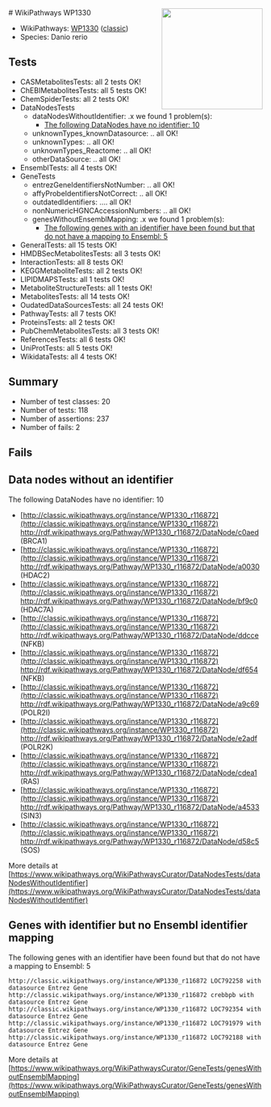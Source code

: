 <img style="float: right; width: 200px" src="https://upload.wikimedia.org/wikipedia/commons/thumb/8/83/Wplogo_with_text_500.png/640px-Wplogo_with_text_500.png" />
# WikiPathways WP1330

* WikiPathways: [WP1330](https://wikipathways.org/pathways/WP1330) ([classic](https://classic.wikipathways.org/instance/WP1330))
* Species: Danio rerio
## Tests
* CASMetabolitesTests: all 2 tests OK!
* ChEBIMetabolitesTests: all 5 tests OK!
* ChemSpiderTests: all 2 tests OK!
* DataNodesTests
    * dataNodesWithoutIdentifier: .x we found 1 problem(s):
        * [The following DataNodes have no identifier: 10](#8792c490)
    * unknownTypes_knownDatasource: .. all OK!
    * unknownTypes: .. all OK!
    * unknownTypes_Reactome: .. all OK!
    * otherDataSource: .. all OK!
* EnsemblTests: all 4 tests OK!
* GeneTests
    * entrezGeneIdentifiersNotNumber: .. all OK!
    * affyProbeIdentifiersNotCorrect: .. all OK!
    * outdatedIdentifiers: .... all OK!
    * nonNumericHGNCAccessionNumbers: .. all OK!
    * genesWithoutEnsemblMapping: .x we found 1 problem(s):
        * [The following genes with an identifier have been found but that do not have a mapping to Ensembl: 5](#40286d87)
* GeneralTests: all 15 tests OK!
* HMDBSecMetabolitesTests: all 3 tests OK!
* InteractionTests: all 8 tests OK!
* KEGGMetaboliteTests: all 2 tests OK!
* LIPIDMAPSTests: all 1 tests OK!
* MetaboliteStructureTests: all 1 tests OK!
* MetabolitesTests: all 14 tests OK!
* OudatedDataSourcesTests: all 24 tests OK!
* PathwayTests: all 7 tests OK!
* ProteinsTests: all 2 tests OK!
* PubChemMetabolitesTests: all 3 tests OK!
* ReferencesTests: all 6 tests OK!
* UniProtTests: all 5 tests OK!
* WikidataTests: all 4 tests OK!


## Summary

* Number of test classes: 20
* Number of tests: 118
* Number of assertions: 237
* Number of fails: 2

## Fails

<a name="8792c490" />

## Data nodes without an identifier

The following DataNodes have no identifier: 10

* [http://classic.wikipathways.org/instance/WP1330_r116872](http://classic.wikipathways.org/instance/WP1330_r116872) http://rdf.wikipathways.org/Pathway/WP1330_r116872/DataNode/c0aed (BRCA1)
* [http://classic.wikipathways.org/instance/WP1330_r116872](http://classic.wikipathways.org/instance/WP1330_r116872) http://rdf.wikipathways.org/Pathway/WP1330_r116872/DataNode/a0030 (HDAC2)
* [http://classic.wikipathways.org/instance/WP1330_r116872](http://classic.wikipathways.org/instance/WP1330_r116872) http://rdf.wikipathways.org/Pathway/WP1330_r116872/DataNode/bf9c0 (HDAC7A)
* [http://classic.wikipathways.org/instance/WP1330_r116872](http://classic.wikipathways.org/instance/WP1330_r116872) http://rdf.wikipathways.org/Pathway/WP1330_r116872/DataNode/ddcce (NFKB)
* [http://classic.wikipathways.org/instance/WP1330_r116872](http://classic.wikipathways.org/instance/WP1330_r116872) http://rdf.wikipathways.org/Pathway/WP1330_r116872/DataNode/df654 (NFKB)
* [http://classic.wikipathways.org/instance/WP1330_r116872](http://classic.wikipathways.org/instance/WP1330_r116872) http://rdf.wikipathways.org/Pathway/WP1330_r116872/DataNode/a9c69 (POLR2I)
* [http://classic.wikipathways.org/instance/WP1330_r116872](http://classic.wikipathways.org/instance/WP1330_r116872) http://rdf.wikipathways.org/Pathway/WP1330_r116872/DataNode/e2adf (POLR2K)
* [http://classic.wikipathways.org/instance/WP1330_r116872](http://classic.wikipathways.org/instance/WP1330_r116872) http://rdf.wikipathways.org/Pathway/WP1330_r116872/DataNode/cdea1 (RAS)
* [http://classic.wikipathways.org/instance/WP1330_r116872](http://classic.wikipathways.org/instance/WP1330_r116872) http://rdf.wikipathways.org/Pathway/WP1330_r116872/DataNode/a4533 (SIN3)
* [http://classic.wikipathways.org/instance/WP1330_r116872](http://classic.wikipathways.org/instance/WP1330_r116872) http://rdf.wikipathways.org/Pathway/WP1330_r116872/DataNode/d58c5 (SOS)


More details at [https://www.wikipathways.org/WikiPathwaysCurator/DataNodesTests/dataNodesWithoutIdentifier](https://www.wikipathways.org/WikiPathwaysCurator/DataNodesTests/dataNodesWithoutIdentifier)

<a name="40286d87" />

## Genes with identifier but no Ensembl identifier mapping

The following genes with an identifier have been found but that do not have a mapping to Ensembl: 5
```
http://classic.wikipathways.org/instance/WP1330_r116872 LOC792258 with datasource Entrez Gene
http://classic.wikipathways.org/instance/WP1330_r116872 crebbpb with datasource Entrez Gene
http://classic.wikipathways.org/instance/WP1330_r116872 LOC792354 with datasource Entrez Gene
http://classic.wikipathways.org/instance/WP1330_r116872 LOC791979 with datasource Entrez Gene
http://classic.wikipathways.org/instance/WP1330_r116872 LOC792188 with datasource Entrez Gene
```

More details at [https://www.wikipathways.org/WikiPathwaysCurator/GeneTests/genesWithoutEnsemblMapping](https://www.wikipathways.org/WikiPathwaysCurator/GeneTests/genesWithoutEnsemblMapping)

